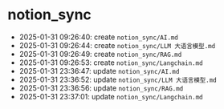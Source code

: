 # notion_sync
- 2025-01-31 09:26:40: create `notion_sync/AI.md`
- 2025-01-31 09:26:44: create `notion_sync/LLM 大语言模型.md`
- 2025-01-31 09:26:49: create `notion_sync/RAG.md`
- 2025-01-31 09:26:53: create `notion_sync/Langchain.md`
- 2025-01-31 23:36:47: update `notion_sync/AI.md`
- 2025-01-31 23:36:52: update `notion_sync/LLM 大语言模型.md`
- 2025-01-31 23:36:56: update `notion_sync/RAG.md`
- 2025-01-31 23:37:01: update `notion_sync/Langchain.md`
